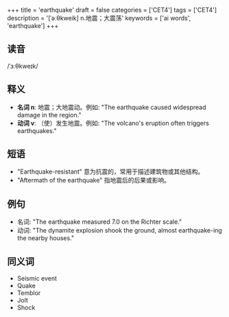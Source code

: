 +++
title = 'earthquake'
draft = false
categories = ['CET4']
tags = ['CET4']
description = '[ˈəːθkweik] n.地震；大震荡'
keywords = ['ai words', 'earthquake']
+++

## 读音
/ˈɜːθkweɪk/

## 释义
- **名词 n**: 地震；大地震动。例如: "The earthquake caused widespread damage in the region."
- **动词 v**: （使）发生地震。例如: "The volcano's eruption often triggers earthquakes."

## 短语
- "Earthquake-resistant" 意为抗震的，常用于描述建筑物或其他结构。
- "Aftermath of the earthquake" 指地震后的后果或影响。

## 例句
- 名词: "The earthquake measured 7.0 on the Richter scale."
- 动词: "The dynamite explosion shook the ground, almost earthquake-ing the nearby houses."

## 同义词
- Seismic event
- Quake
- Temblor
- Jolt
- Shock
